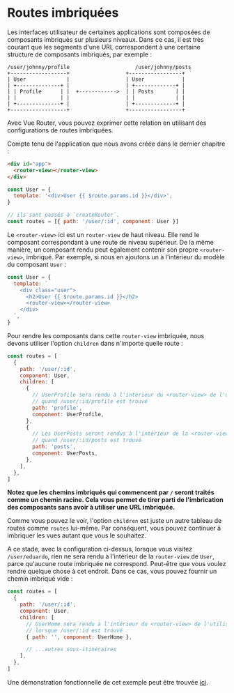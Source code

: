 # Routes imbriquées

<VueSchoolLink 
  href="https://vueschool.io/lessons/nested-routes"
  title="Learn about nested routes"
/>

Les interfaces utilisateur de certaines applications sont composées de composants imbriqués sur plusieurs niveaux. Dans ce cas, il est très courant que les segments d'une URL correspondent à une certaine structure de composants imbriqués, par exemple :

```
/user/johnny/profile                     /user/johnny/posts
+------------------+                  +-----------------+
| User             |                  | User            |
| +--------------+ |                  | +-------------+ |
| | Profile      | |  +------------>  | | Posts       | |
| |              | |                  | |             | |
| +--------------+ |                  | +-------------+ |
+------------------+                  +-----------------+
```

Avec Vue Router, vous pouvez exprimer cette relation en utilisant des configurations de routes imbriquées.

Compte tenu de l'application que nous avons créée dans le dernier chapitre :

```html
<div id="app">
  <router-view></router-view>
</div>
```

```js
const User = {
  template: '<div>User {{ $route.params.id }}</div>',
}

// ils sont passés à `createRouter`.
const routes = [{ path: '/user/:id', component: User }]
```

Le `<router-view>` ici est un `router-view` de haut niveau. Elle rend le composant correspondant à une route de niveau supérieur. De la même manière, un composant rendu peut également contenir son propre `<router-view>`, imbriqué. Par exemple, si nous en ajoutons un à l'intérieur du modèle du composant `User` :

```js
const User = {
  template: `
    <div class="user">
      <h2>User {{ $route.params.id }}</h2>
      <router-view></router-view>
    </div>
  `,
}
```

Pour rendre les composants dans cette `router-view` imbriquée, nous devons utiliser l'option `children` dans n'importe quelle route :

```js
const routes = [
  {
    path: '/user/:id',
    component: User,
    children: [
      {
        // UserProfile sera rendu à l'intérieur du <router-view> de l'utilisateur.
        // quand /user/:id/profile est trouvé
        path: 'profile',
        component: UserProfile,
      },
      {
        // Les UserPosts seront rendus à l'intérieur de la <router-view> de l'utilisateur.
        // quand /user/:id/posts est trouvé
        path: 'posts',
        component: UserPosts,
      },
    ],
  },
]
```

**Notez que les chemins imbriqués qui commencent par `/` seront traités comme un chemin racine. Cela vous permet de tirer parti de l'imbrication des composants sans avoir à utiliser une URL imbriquée.**

Comme vous pouvez le voir, l'option `children` est juste un autre tableau de routes comme `routes` lui-même. Par conséquent, vous pouvez continuer à imbriquer les vues autant que vous le souhaitez.

A ce stade, avec la configuration ci-dessus, lorsque vous visitez `/user/eduardo`, rien ne sera rendu à l'intérieur de la `router-view` de `User`, parce qu'aucune route imbriquée ne correspond. Peut-être que vous voulez rendre quelque chose à cet endroit. Dans ce cas, vous pouvez fournir un chemin imbriqué vide :

```js
const routes = [
  {
    path: '/user/:id',
    component: User,
    children: [
      // UserHome sera rendu à l'intérieur du <router-view> de l'utilisateur.
      // lorsque /user/:id est trouvé
      { path: '', component: UserHome },

      // ...autres sous-itinéraires
    ],
  },
]
```

Une démonstration fonctionnelle de cet exemple peut être trouvée [ici](https://codesandbox.io/s/nested-views-vue-router-4-examples-hl326?initialpath=%2Fusers%2Feduardo).
